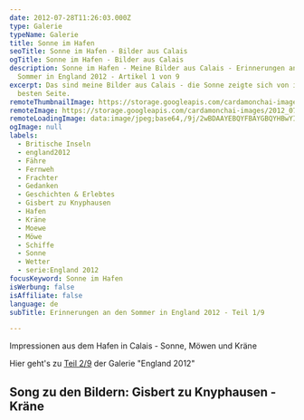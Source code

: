 ```yaml
---
date: 2012-07-28T11:26:03.000Z
type: Galerie
typeName: Galerie
title: Sonne im Hafen
seoTitle: Sonne im Hafen - Bilder aus Calais
ogTitle: Sonne im Hafen - Bilder aus Calais
description: Sonne im Hafen - Meine Bilder aus Calais - Erinnerungen an den
  Sommer in England 2012 - Artikel 1 von 9
excerpt: Das sind meine Bilder aus Calais - die Sonne zeigte sich von ihrer
  besten Seite.
remoteThumbnailImage: https://storage.googleapis.com/cardamonchai-images/2012_07_nikon-1018__m.jpg
remoteImage: https://storage.googleapis.com/cardamonchai-images/2012_07_nikon-1018__l.jpg
remoteLoadingImage: data:image/jpeg;base64,/9j/2wBDAAYEBQYFBAYGBQYHBwYIChAKCgkJChQODwwQFxQYGBcUFhYaHSUfGhsjHBYWICwgIyYnKSopGR8tMC0oMCUoKSj/2wBDAQcHBwoIChMKChMoGhYaKCgoKCgoKCgoKCgoKCgoKCgoKCgoKCgoKCgoKCgoKCgoKCgoKCgoKCgoKCgoKCgoKCj/wAARCAAVACADASIAAhEBAxEB/8QAGQAAAgMBAAAAAAAAAAAAAAAAAAIBAwUE/8QAHhABAAIDAAMBAQAAAAAAAAAAAQACAwQREiExQnH/xAAYAQADAQEAAAAAAAAAAAAAAAACAwYAAf/EABgRAAMBAQAAAAAAAAAAAAAAAAABAhEx/9oADAMBAAIRAxEAPwB+xVkdirKMlyzBhts564sbUtb55PCcuTgoWLB66d4zS0tumtp7TW6bD4lKPxF9v9JmZ7l7titaD+anAgQ6dPeIZUypWdZfIYQhixLSm5CE6Y//2Q==
ogImage: null
labels:
  - Britische Inseln
  - england2012
  - Fähre
  - Fernweh
  - Frachter
  - Gedanken
  - Geschichten & Erlebtes
  - Gisbert zu Knyphausen
  - Hafen
  - Kräne
  - Moewe
  - Möwe
  - Schiffe
  - Sonne
  - Wetter
  - serie:England 2012
focusKeyword: Sonne im Hafen
isWerbung: false
isAffiliate: false
language: de
subTitle: Erinnerungen an den Sommer in England 2012 - Teil 1/9

---
```


Impressionen aus dem Hafen in Calais - Sonne, Möwen und Kräne

<Gallery name="flickr/calais2012" />

Hier geht's zu [Teil 2/9](/2012/08/der-kater-und-der-leuchtturm/) der Galerie "England 2012"

## Song zu den Bildern: Gisbert zu Knyphausen - Kräne

<YouTube id="HUHCplJij4U" />